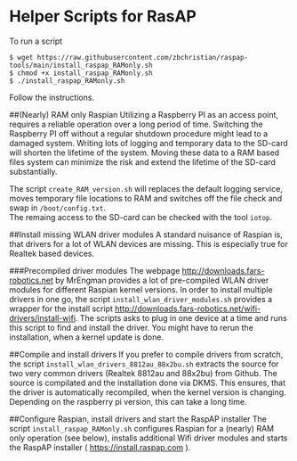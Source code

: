 # Helper Scripts for RasAP 
To run a script
```
$ wget https://raw.githubusercontent.com/zbchristian/raspap-tools/main/install_raspap_RAMonly.sh
$ chmod +x install_raspap_RAMonly.sh
$ ./install_raspap_RAMonly.sh
```
Follow the instructions.

##(Nearly) RAM only Raspian
Utilizing a Raspberry PI as an access point, requires a reliable operation over a long period of time. Switching the Raspberry PI off without a regular shutdown procedure might lead to a damaged system. Writing lots of logging and temporary data to the SD-card will shorten the lifetime of the system. 
Moving these data to a RAM based files system can minimize the risk and extend the lifetime of the SD-card substantially.

The script `create_RAM_version.sh` will replaces the default logging service, moves temporary file locations to RAM and switches off the file check and swap in `/boot/config.txt`.  
The remaing access to the SD-card can be checked with the tool `iotop`. 

##Install missing WLAN driver modules
A standard nuisance of Raspian is, that drivers for a lot of WLAN devices are missing. This is especially true for Realtek based devices.

###Precompiled driver modules
The webpage http://downloads.fars-robotics.net by MrEngman provides a lot of pre-compiled WLAN driver modules for different Raspian kernel versions. In order to install multiple drivers in one go, the script `install_wlan_driver_modules.sh` provides a wrapper for the install script http://downloads.fars-robotics.net/wifi-drivers/install-wifi. The scripts asks to plug in one device at a time and runs this script to find and install the driver. You might have to rerun the installation, when a kernel update is done.

##Compile and install drivers
If you prefer to compile drivers from scratch, the script `install_wlan_drivers_8812au_88x2bu.sh` extracts the source for two very common drivers (Realtek 8812au and 88x2bu) from Github. The source is compilated and the installation done via DKMS. This ensures, that the driver is automatically recompiled, when the kernel version is changing.
Depending on the raspberry pi version, this can take a long time.

##Configure Raspian, install drivers and start the RaspAP installer
The script `install_raspap_RAMonly.sh` configures Raspian for a (nearly) RAM only operation (see below), installs additional Wifi driver modules and starts the RaspAP installer ( https://install.raspap.com ).
